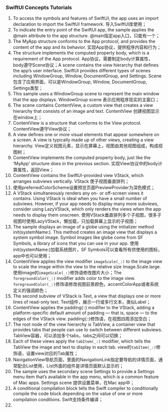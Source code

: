 ### SwiftUI Concepts Tutorials

1. To access the symbols and features of SwiftUI, the app uses an import declaration to import the SwiftUI framework. 导入SwiftUI库使用；
2. To indicate the entry point of the SwiftUI app, the sample applies the @main attribute to the app structure. @main指定app入口，只能有一个；
3. The MyApp structure conforms to the App protocol, and provides the content of the app and its behavior. 实现App协议，提供程序内容和行为；
4. The structure implements the computed property body, which is a requirement of the App protocol. App协议，需要制定body计算属性，body遵守Scene协议；A scene contains the view hierarchy that defines the app’s user interface. SwiftUI provides different types of scenes including WindowGroup, Window, DocumentGroup, and Settings. Scene包含了应用界面，可以是WindowGroup, Window, DocumentGroup, Settings类型；
5. This sample uses a WindowGroup scene to represent the main window that the app displays. WindowGroup scene 表示应用程序现实的主窗口；
6. The scene contains ContentView, a custom view that creates a view hierarchy that consists of an image and text. ContentView 创建视图显示在window上；
7. ContentView is a structure that conforms to the View protocol. ContentView遵守View协议；
8. A view defines one or more visual elements that appear somewhere on a screen. A view is typically made up of other views, creating a view hierarchy. View定义视图元素，显示在屏幕上，视图由其他视图组成，构成视图树；
9. ContentView implements the computed property body, just like the ‘MyApp’ structure does in the previous section. 实现View协议中的body计算属性，返回View；
10. ContentView contains the SwiftUI-provided view VStack, which arranges subviews vertically. VStack 使子视图垂直排列；
11. 使用preferredColorScheme设置预览页面PreviewProvider为深色模式；
12. A VStack simultaneously renders any on- or off-screen views it contains. Using VStack is ideal when you have a small number of subviews. However, if your app needs to display many more subviews, consider using LazyVStack, which only renders the views when the app needs to display them onscreen. 使用VStack垂直排列多个子视图，很多子视图时使用LazyVStack，懒加载，只加载屏幕上显示的子视图；
13. The sample displays an image of a globe using the initializer method init(systemName:). This method creates an image view that displays a system symbol image. Symbol images like globe come from SF Symbols, a library of icons that you can use in your app. 使用init(systemName:)加载系统图片，SF Symbols可以查看所有供使用的图标，app中也可以使用；
14. ContentView applies the view modifier `imageScale(_:)` to the image view to scale the image within the view to the relative size Image.Scale.large. 使用image的`imageScale(_:)`修饰语修改图片大小；The `foregroundColor(_:)` modifier adds color to the image view. `foregroundColor(_:)`修饰语修改视图前景颜色，accentColorApp或者系统定义的强调颜色；
15. The second subview of VStack is Text, a view that displays one or more lines of read-only text. Text组件，展示一行或多行文本，类似Label；
16. ContentView applies the padding(_:_:) modifier to the VStack, adding a platform-specific default amount of padding — that is, space — to the edges of the VStack view. padding(_:_:)修饰语，在视图四周添加空白；
17. The root node of the view hierarchy is TabView, a container view that provides tabs that people can use to switch between different subviews. TabView容器，可以添加多个tabs，tabs之间可以切换；
18. Each of these views apply the `tabItem(_:)` modifier, which tells the TabView the image and text to display in each tab. view的`tabItem(_:)`修饰语，设置view对应的Tab属性；
19. NavigationView导航页面，里面的NavigationLink指定要导航的详情页面，通常配合List使用，List外面的组件是详情页面默认显示的；
20. The sample uses the secondary scene Settings to provide a Settings menu item that’s available in the app menu, which is a common feature of Mac apps. Settings scene 提供设置菜单，在Mac app中；
21. A conditional compilation block tells the Swift compiler to conditionally compile the code block depending on the value of one or more compilation conditions. Swift支持条件编译；
22. 
